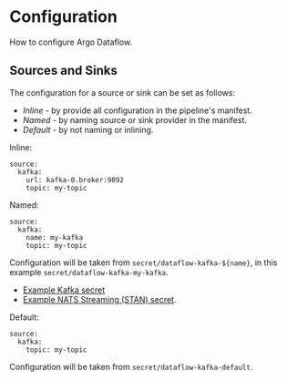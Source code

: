 # Configuration

How to configure Argo Dataflow.

## Sources and Sinks

The configuration for a source or sink can be set as follows:

* *Inline* - by provide all configuration in the pipeline's manifest.
* *Named* - by naming source or sink provider in the manifest.
* *Default* - by not naming or inlining.

Inline:

```
source:
  kafka:
    url: kafka-0.broker:9092
    topic: my-topic
```

Named:

```
source:
  kafka:
    name: my-kafka
    topic: my-topic
```

Configuration will be taken from `secret/dataflow-kafka-${name}`, in this example `secret/dataflow-kafka-my-kafka`.

* [Example Kafka secret](../examples/dataflow-kafka-default-secret.yaml)
* [Example NATS Streaming (STAN) secret](../examples/dataflow-stan-default-secret.yaml).

Default:

```
source:
  kafka:
    topic: my-topic
```

Configuration will be taken from `secret/dataflow-kafka-default`.

